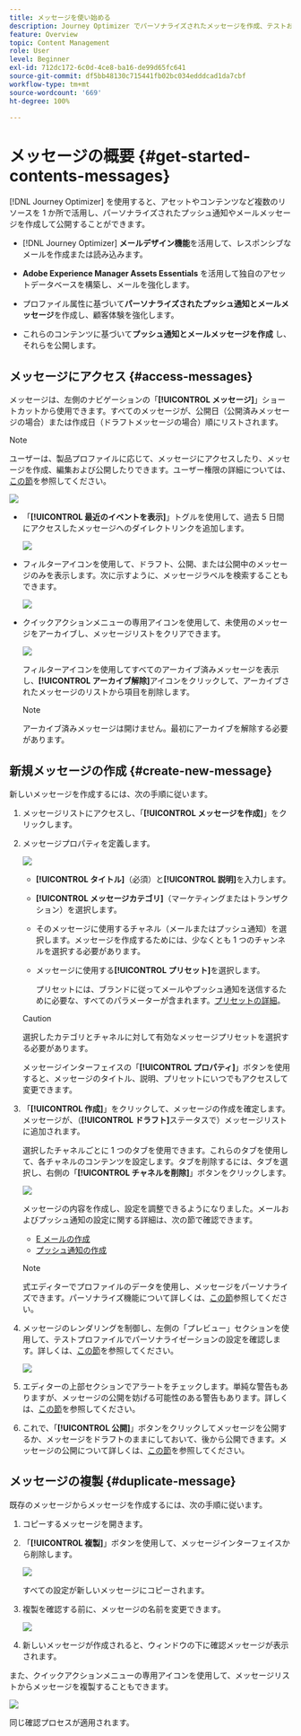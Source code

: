 ```yaml
---
title: メッセージを使い始める
description: Journey Optimizer でパーソナライズされたメッセージを作成、テストおよび公開する方法を学びます。
feature: Overview
topic: Content Management
role: User
level: Beginner
exl-id: 712dc172-6c0d-4ce8-ba16-de99d65fc641
source-git-commit: df5bb48130c715441fb02bc034edddcad1da7cbf
workflow-type: tm+mt
source-wordcount: '669'
ht-degree: 100%

---
```


# メッセージの概要 {#get-started-contents-messages}

[!DNL Journey Optimizer] を使用すると、アセットやコンテンツなど複数のリソースを 1 か所で活用し、パーソナライズされたプッシュ通知やメールメッセージを作成して公開することができます。

* [!DNL Journey Optimizer] **メールデザイン機能**&#x200B;を活用して、レスポンシブなメールを作成または読み込みます。

* **Adobe Experience Manager Assets Essentials** を活用して独自のアセットデータベースを構築し、メールを強化します。

* プロファイル属性に基づいて&#x200B;**パーソナライズされたプッシュ通知とメールメッセージ**&#x200B;を作成し、顧客体験を強化します。

* これらのコンテンツに基づいて&#x200B;**プッシュ通知とメールメッセージを作成** し、それらを公開します。

## メッセージにアクセス {#access-messages}

メッセージは、左側のナビゲーションの「**[!UICONTROL メッセージ]**」ショートカットから使用できます。すべてのメッセージが、公開日（公開済みメッセージの場合）または作成日（ドラフトメッセージの場合）順にリストされます。

>[!NOTE]
>
>ユーザーは、製品プロファイルに応じて、メッセージにアクセスしたり、メッセージを作成、編集および公開したりできます。ユーザー権限の詳細については、 [この節](../administration/permissions.md)を参照してください。

![](assets/messages-list.png)

* 「**[!UICONTROL 最近のイベントを表示]**」トグルを使用して、過去 5 日間にアクセスしたメッセージへのダイレクトリンクを追加します。

   ![](assets/show-recent-messages.png)

* フィルターアイコンを使用して、ドラフト、公開、または公開中のメッセージのみを表示します。次に示すように、メッセージラベルを検索することもできます。

   ![](assets/filter-messages.png)

* クイックアクションメニューの専用アイコンを使用して、未使用のメッセージをアーカイブし、メッセージリストをクリアできます。

   ![](assets/archive-message.png)

   フィルターアイコンを使用してすべてのアーカイブ済みメッセージを表示し、**[!UICONTROL アーカイブ解除]**&#x200B;アイコンをクリックして、アーカイブされたメッセージのリストから項目を削除します。

   >[!NOTE]
   >
   >アーカイブ済みメッセージは開けません。最初にアーカイブを解除する必要があります。

## 新規メッセージの作成 {#create-new-message}

新しいメッセージを作成するには、次の手順に従います。

1. メッセージリストにアクセスし、「**[!UICONTROL メッセージを作成]**」をクリックします。

1. メッセージプロパティを定義します。

   ![](assets/create-message-properties.png)

   * **[!UICONTROL タイトル]**（必須）と&#x200B;**[!UICONTROL 説明]**&#x200B;を入力します。

   * **[!UICONTROL メッセージカテゴリ]**（マーケティングまたはトランザクション）を選択します。

   * そのメッセージに使用するチャネル（メールまたはプッシュ通知）を選択します。メッセージを作成するためには、少なくとも 1 つのチャンネルを選択する必要があります。

   * メッセージに使用する&#x200B;**[!UICONTROL プリセット]**&#x200B;を選択します。

      プリセットには、ブランドに従ってメールやプッシュ通知を送信するために必要な、すべてのパラメーターが含まれます。[プリセットの詳細](../configuration/message-presets.md)。
   >[!CAUTION]
   >
   >選択したカテゴリとチャネルに対して有効なメッセージプリセットを選択する必要があります。

   メッセージインターフェイスの「**[!UICONTROL プロパティ]**」ボタンを使用すると、メッセージのタイトル、説明、プリセットにいつでもアクセスして変更できます。

1. 「**[!UICONTROL 作成]**」をクリックして、メッセージの作成を確定します。メッセージが、（**[!UICONTROL ドラフト]**&#x200B;ステータスで）メッセージリストに追加されます。

   選択したチャネルごとに 1 つのタブを使用できます。これらのタブを使用して、各チャネルのコンテンツを設定します。タブを削除するには、タブを選択し、右側の「**[!UICONTROL チャネルを削除]**」ボタンをクリックします。

   ![](assets/create-messages-content.png)

   メッセージの内容を作成し、設定を調整できるようになりました。メールおよびプッシュ通知の設定に関する詳細は、次の節で確認できます。

   * [E メールの作成](create-email.md)
   * [プッシュ通知の作成](create-push.md)

   >[!NOTE]
   >   
   >式エディターでプロファイルのデータを使用し、メッセージをパーソナライズできます。パーソナライズ機能について詳しくは、[この節](../personalization/personalize.md)参照してください。

1. メッセージのレンダリングを制御し、左側の「プレビュー」セクションを使用して、テストプロファイルでパーソナライゼーションの設定を確認します。詳しくは、[この節](../design/preview.md)を参照してください。

   ![](assets/messages-simple-preview.png)

1. エディターの上部セクションでアラートをチェックします。単純な警告もありますが、メッセージの公開を妨げる可能性のある警告もあります。詳しくは、[この節](alerts.md)を参照してください。

1. これで、「**[!UICONTROL 公開]**」ボタンをクリックしてメッセージを公開するか、メッセージをドラフトのままにしておいて、後から公開できます。メッセージの公開について詳しくは、[この節](publish-manage-message.md)を参照してください。

## メッセージの複製 {#duplicate-message}

既存のメッセージからメッセージを作成するには、次の手順に従います。

1. コピーするメッセージを開きます。

1. 「**[!UICONTROL 複製]**」ボタンを使用して、メッセージインターフェイスから削除します。

   ![](assets/message-duplicate.png)

   すべての設定が新しいメッセージにコピーされます。

1. 複製を確認する前に、メッセージの名前を変更できます。

   ![](assets/message-duplicate-confirm.png)

1. 新しいメッセージが作成されると、ウィンドウの下に確認メッセージが表示されます。

また、クイックアクションメニューの専用アイコンを使用して、メッセージリストからメッセージを複製することもできます。

![](assets/message-duplicate-from-list.png)

同じ確認プロセスが適用されます。

